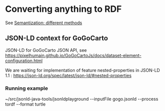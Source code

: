 # Converting anything to RDF

See [Semantization: different methods](https://github.com/jmvanel/semantic_forms/wiki/Semantization#different-methods)

## JSON-LD context for GoGoCarto

JSON-LD for GoGoCarto JSON API, see https://pixelhumain.github.io/GoGoCartoJs/docs/dataset-element-configuration.html

We are waiting for implementation of feature nested-properties in JSON-LD 1.1 :
https://json-ld.org/spec/latest/json-ld/#nested-properties

### Running example

~/src/jsonld-java-tools/jsonldplayground --inputFile gogo.jsonld --process tordf --format turtle
